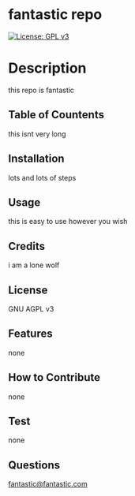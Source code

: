 
# fantastic repo
[![License: GPL v3](https://img.shields.io/badge/License-GPLv3-blue.svg)](https://www.gnu.org/licenses/gpl-3.0)

# Description 
this repo is fantastic

## Table of Countents 
this isnt very long

## Installation
lots and lots of steps

## Usage
this is easy to use however you wish

## Credits
i am a lone wolf

## License
GNU AGPL v3

## Features
none

## How to Contribute
none

## Test
none

## Questions
fantastic@fantastic.com
